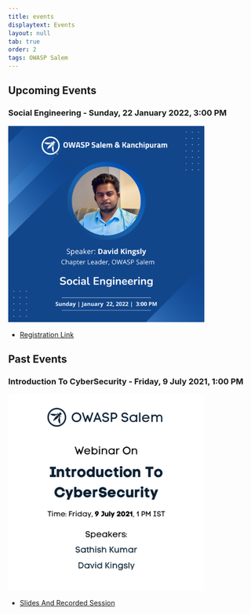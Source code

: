 ```yaml
---
title: events
displaytext: Events
layout: null
tab: true
order: 2
tags: OWASP Salem
---
```


## Upcoming Events
### Social Engineering - Sunday, 22 January 2022, 3:00 PM

<img src="assets/images/Social_Engineering.png" width="400" height="400" />

- [Registration Link](https://forms.gle/qeCM3SWK8GSvVjvA6)

## Past Events
### Introduction To CyberSecurity - Friday, 9 July 2021, 1:00 PM

<img src="assets/images/Introduction_CyberSecurity.png" width="400" height="400" />

- [Slides And Recorded Session](https://drive.google.com/drive/folders/1WTKWZgOTybveU5Wvmjt6tVHQilKksBJN?usp=sharing)
